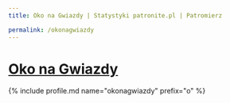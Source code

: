 ```yaml
---
title: Oko na Gwiazdy | Statystyki patronite.pl | Patromierz

permalink: /okonagwiazdy
---
```


# [Oko na Gwiazdy](https://patronite.pl/okonagwiazdy)

{% include profile.md name="okonagwiazdy" prefix="o" %}
